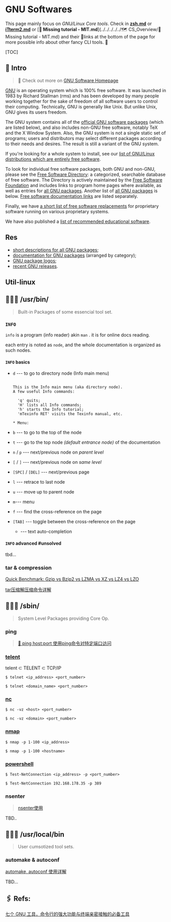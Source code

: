 # GNU Softwares

This page mainly focus on *GNU/Linux Core tools*. Check in  [**zsh.md**](../../../../Software/CLI/Shell&Emulator/zsh.md)  or [**iTterm2.md**](../../../../Software/CLI/Shell&Emulator/iTterm2.md) or [**🏫 Missing tutorial - MIT.md**](../../../../../🗺 CS_Overview/🏫 Missing tutorial - MIT.md) and their 🔗links at the bottom of the page for more possible info about other fancy CLI tools. 🎉



[TOC]



## 🐌 Intro

> :link: Check out more on [GNU Software Homepage](https://www.gnu.org/software/#navigation)



[GNU](https://www.gnu.org/gnu/about-gnu.html) is an operating system which is 100% free software. It was launched in 1983 by Richard Stallman (rms) and has been developed by many people working together for the sake of freedom of all software users to control their computing. Technically, GNU is generally like Unix. But unlike Unix, GNU gives its users freedom.

The GNU system contains all of the [official GNU software packages](https://www.gnu.org/philosophy/categories.html#GNUsoftware) (which are listed below), and also includes non-GNU free software, notably TeX and the X Window System. Also, the GNU system is not a single static set of programs; users and distributors may select different packages according to their needs and desires. The result is still a variant of the GNU system.

If you're looking for a whole system to install, see our [list of GNU/Linux distributions which are entirely free software](https://www.gnu.org/distros/free-distros.html).

To look for individual free software packages, both GNU and non-GNU, please see the [Free Software Directory](http://directory.fsf.org/): a categorized, searchable database of free software. The Directory is actively maintained by the [Free Software Foundation](http://www.fsf.org/) and includes links to program home pages where available, as well as entries for [all GNU packages](http://directory.fsf.org/wiki/GNU/). Another list of [all GNU packages](https://www.gnu.org/software/#allgnupkgs) is below. [Free software documentation links](https://www.gnu.org/doc/doc.html) are listed separately.

Finally, we have [a short list of free software replacements](https://directory.fsf.org/wiki/Free_Software_Directory:Free_software_replacements) for proprietary software running on various proprietary systems.

We have also published a [list of recommended educational software](https://www.gnu.org/software/free-software-for-education.html).



## Res

- [short descriptions for all GNU packages](https://www.gnu.org/manual/blurbs.html);
- [documentation for GNU packages](https://www.gnu.org/manual/manual.html) (arranged by category);
- [GNU package logos](https://www.gnu.org/graphics/package-logos.html);
- [recent GNU releases](https://www.gnu.org/software/recent-releases.html).



## Util-linux





## 🧑🏽‍💻 /usr/bin/

> Built-in Packages of some essencial tool set.

### `INFO`

`info` is a program (info reader) akin `man` . it is for online docs reading.

each entry is noted as `node`, and the whole documentation is organized as such nodes. 



#### `INFO` basics

-  `d`  --- to go to directory node (Info main menu)

	```shell
	
	This is the Info main menu (aka directory node).
	A few useful Info commands:
	
	  'q' quits;
	  'H' lists all Info commands;
	  'h' starts the Info tutorial;
	  'mTexinfo RET' visits the Texinfo manual, etc.
	
	* Menu:
	```
-  `b` --- to go to the top of the node
-  `t` --- go to the top node _(default entrance node)_ of the documentation
- `n` / `p` --- next/previous node on _parent level_
- `[` / `]` --- next/previous node on _same level_
- `[SPC]` / `[DEL]` --- next/previous page 
- `l` --- retrace to last node
- `u` --- move up to parent node 
- `m`--- menu 
- `f` --- find the cross-reference on the page
- `[TAB]` --- toggle between the cross-reference on the page
	+ --- text auto-completion



#### `INFO` advanced #unsolved

tbd...



### tar & compression

[Quick Benchmark: Gzip vs Bzip2 vs LZMA vs XZ vs LZ4 vs LZO](https://catchchallenger.first-world.info/wiki/Quick_Benchmark:_Gzip_vs_Bzip2_vs_LZMA_vs_XZ_vs_LZ4_vs_LZO)

[tar压缩解压缩命令详解](https://www.cnblogs.com/jyaray/archive/2011/04/30/2033362.html) 





## 🧑🏽‍💻 /sbin/

> System Level Packages providing Core Op.

### ping

> [📜 ping host:port 使用ping命令对特定端口访问](https://blog.csdn.net/allway2/article/details/106961916)



### [telent](https://www.cnblogs.com/peida/archive/2013/03/13/2956992.html)

telent $\subset$ TELENT $\subset$ TCP/IP
```shell
$ telnet <ip_address> <port_number>

$ telnet <domain_name> <port_number>
```

### [nc]()

```shell
$ nc -vz <host> <port_number>

$ nc -vz <domain> <port_number>
```

### [nmap]()

```shell
$ nmap -p 1-100 <ip_address>

$ nmap -p 1-100 <hostname>
```

### [powershell]()

```shell
$ Test-NetConnection <ip_address> -p <port_number>

$ Test-NetConnection 192.168.178.35 -p 389
```



### nsenter

>  [nsenter使用](https://www.cnblogs.com/edeny/p/15247306.html) 



TBD..



## 🧑🏽‍💻 /usr/local/bin

> User cumsotized tool sets.

### automake & autoconf

[automake, autoconf 使用详解](https://www.laruence.com/2009/11/18/1154.html)

TBD... 



## 🖇 Refs:

[七个 GNU 工具，命令行的强大功能与终端亲密接触的必备工具](https://www.51cto.com/article/706173.html)

